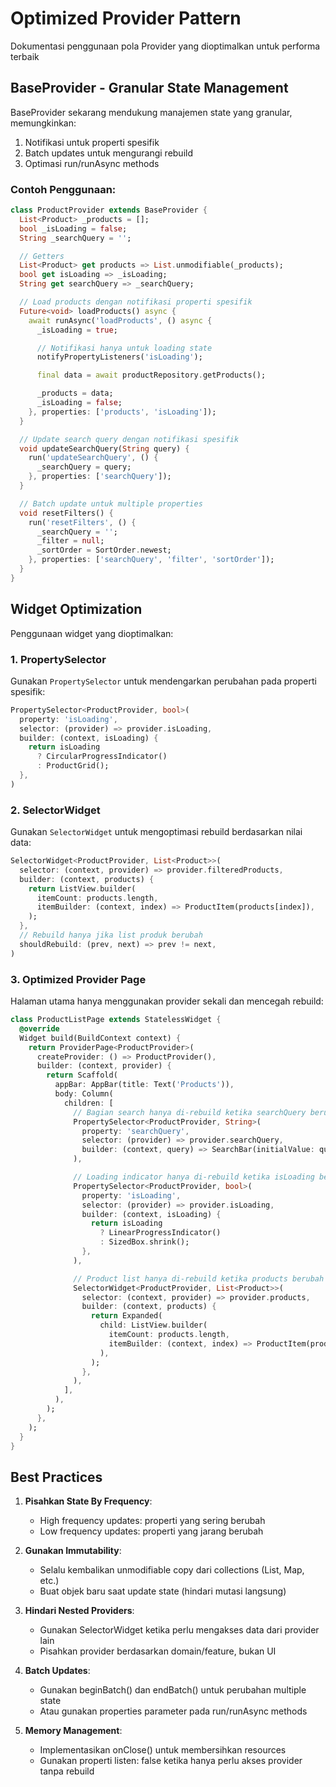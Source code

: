 # Optimized Provider Pattern

Dokumentasi penggunaan pola Provider yang dioptimalkan untuk performa terbaik

## BaseProvider - Granular State Management

BaseProvider sekarang mendukung manajemen state yang granular, memungkinkan:

1. Notifikasi untuk properti spesifik
2. Batch updates untuk mengurangi rebuild
3. Optimasi run/runAsync methods

### Contoh Penggunaan:

```dart
class ProductProvider extends BaseProvider {
  List<Product> _products = [];
  bool _isLoading = false;
  String _searchQuery = '';

  // Getters
  List<Product> get products => List.unmodifiable(_products);
  bool get isLoading => _isLoading;
  String get searchQuery => _searchQuery;

  // Load products dengan notifikasi properti spesifik
  Future<void> loadProducts() async {
    await runAsync('loadProducts', () async {
      _isLoading = true;

      // Notifikasi hanya untuk loading state
      notifyPropertyListeners('isLoading');

      final data = await productRepository.getProducts();

      _products = data;
      _isLoading = false;
    }, properties: ['products', 'isLoading']);
  }

  // Update search query dengan notifikasi spesifik
  void updateSearchQuery(String query) {
    run('updateSearchQuery', () {
      _searchQuery = query;
    }, properties: ['searchQuery']);
  }

  // Batch update untuk multiple properties
  void resetFilters() {
    run('resetFilters', () {
      _searchQuery = '';
      _filter = null;
      _sortOrder = SortOrder.newest;
    }, properties: ['searchQuery', 'filter', 'sortOrder']);
  }
}
```

## Widget Optimization

Penggunaan widget yang dioptimalkan:

### 1. PropertySelector

Gunakan `PropertySelector` untuk mendengarkan perubahan pada properti spesifik:

```dart
PropertySelector<ProductProvider, bool>(
  property: 'isLoading',
  selector: (provider) => provider.isLoading,
  builder: (context, isLoading) {
    return isLoading
      ? CircularProgressIndicator()
      : ProductGrid();
  },
)
```

### 2. SelectorWidget

Gunakan `SelectorWidget` untuk mengoptimasi rebuild berdasarkan nilai data:

```dart
SelectorWidget<ProductProvider, List<Product>>(
  selector: (context, provider) => provider.filteredProducts,
  builder: (context, products) {
    return ListView.builder(
      itemCount: products.length,
      itemBuilder: (context, index) => ProductItem(products[index]),
    );
  },
  // Rebuild hanya jika list produk berubah
  shouldRebuild: (prev, next) => prev != next,
)
```

### 3. Optimized Provider Page

Halaman utama hanya menggunakan provider sekali dan mencegah rebuild:

```dart
class ProductListPage extends StatelessWidget {
  @override
  Widget build(BuildContext context) {
    return ProviderPage<ProductProvider>(
      createProvider: () => ProductProvider(),
      builder: (context, provider) {
        return Scaffold(
          appBar: AppBar(title: Text('Products')),
          body: Column(
            children: [
              // Bagian search hanya di-rebuild ketika searchQuery berubah
              PropertySelector<ProductProvider, String>(
                property: 'searchQuery',
                selector: (provider) => provider.searchQuery,
                builder: (context, query) => SearchBar(initialValue: query),
              ),

              // Loading indicator hanya di-rebuild ketika isLoading berubah
              PropertySelector<ProductProvider, bool>(
                property: 'isLoading',
                selector: (provider) => provider.isLoading,
                builder: (context, isLoading) {
                  return isLoading
                    ? LinearProgressIndicator()
                    : SizedBox.shrink();
                },
              ),

              // Product list hanya di-rebuild ketika products berubah
              SelectorWidget<ProductProvider, List<Product>>(
                selector: (context, provider) => provider.products,
                builder: (context, products) {
                  return Expanded(
                    child: ListView.builder(
                      itemCount: products.length,
                      itemBuilder: (context, index) => ProductItem(products[index]),
                    ),
                  );
                },
              ),
            ],
          ),
        );
      },
    );
  }
}
```

## Best Practices

1. **Pisahkan State By Frequency**:

   - High frequency updates: properti yang sering berubah
   - Low frequency updates: properti yang jarang berubah

2. **Gunakan Immutability**:

   - Selalu kembalikan unmodifiable copy dari collections (List, Map, etc.)
   - Buat objek baru saat update state (hindari mutasi langsung)

3. **Hindari Nested Providers**:

   - Gunakan SelectorWidget ketika perlu mengakses data dari provider lain
   - Pisahkan provider berdasarkan domain/feature, bukan UI

4. **Batch Updates**:

   - Gunakan beginBatch() dan endBatch() untuk perubahan multiple state
   - Atau gunakan properties parameter pada run/runAsync methods

5. **Memory Management**:
   - Implementasikan onClose() untuk membersihkan resources
   - Gunakan properti listen: false ketika hanya perlu akses provider tanpa rebuild
